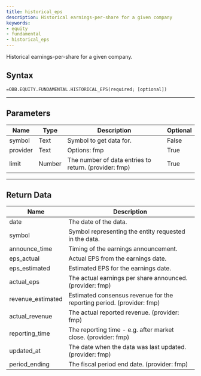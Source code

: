 ```yaml
---
title: historical_eps
description: Historical earnings-per-share for a given company
keywords: 
- equity
- fundamental
- historical_eps
---
```


<!-- markdownlint-disable MD041 -->

Historical earnings-per-share for a given company.

## Syntax

```excel wordwrap
=OBB.EQUITY.FUNDAMENTAL.HISTORICAL_EPS(required; [optional])
```

---

## Parameters

| Name | Type | Description | Optional |
| ---- | ---- | ----------- | -------- |
| symbol | Text | Symbol to get data for. | False |
| provider | Text | Options: fmp | True |
| limit | Number | The number of data entries to return. (provider: fmp) | True |

---

## Return Data

| Name | Description |
| ---- | ----------- |
| date | The date of the data.  |
| symbol | Symbol representing the entity requested in the data.  |
| announce_time | Timing of the earnings announcement.  |
| eps_actual | Actual EPS from the earnings date.  |
| eps_estimated | Estimated EPS for the earnings date.  |
| actual_eps | The actual earnings per share announced. (provider: fmp) |
| revenue_estimated | Estimated consensus revenue for the reporting period. (provider: fmp) |
| actual_revenue | The actual reported revenue. (provider: fmp) |
| reporting_time | The reporting time - e.g. after market close. (provider: fmp) |
| updated_at | The date when the data was last updated. (provider: fmp) |
| period_ending | The fiscal period end date. (provider: fmp) |

